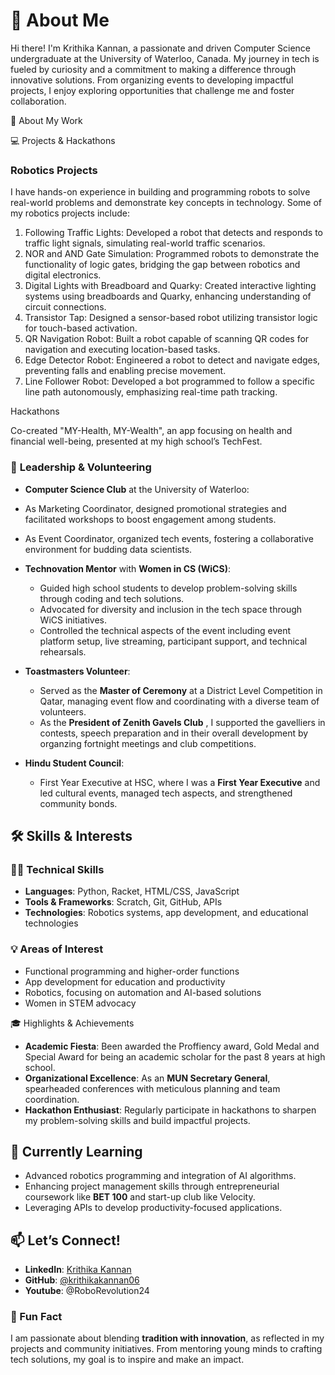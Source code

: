 # 👋 About Me  

Hi there! I'm Krithika Kannan, a passionate and driven Computer Science undergraduate at the University of Waterloo, Canada. My journey in tech is fueled by curiosity and a commitment to making a difference through innovative solutions. From organizing events to developing impactful projects, I enjoy exploring opportunities that challenge me and foster collaboration.

🚀 About My Work

💻 Projects & Hackathons

### Robotics Projects
I have hands-on experience in building and programming robots to solve real-world problems and demonstrate key concepts in technology. Some of my robotics projects include:

1. Following Traffic Lights: Developed a robot that detects and responds to traffic light signals, simulating real-world traffic scenarios.
2. NOR and AND Gate Simulation: Programmed robots to demonstrate the functionality of logic gates, bridging the gap between robotics and digital electronics.
3. Digital Lights with Breadboard and Quarky: Created interactive lighting systems using breadboards and Quarky, enhancing understanding of circuit connections.
4. Transistor Tap: Designed a sensor-based robot utilizing transistor logic for touch-based activation.
5. QR Navigation Robot: Built a robot capable of scanning QR codes for navigation and executing location-based tasks.
6. Edge Detector Robot: Engineered a robot to detect and navigate edges, preventing falls and enabling precise movement.
7. Line Follower Robot: Developed a bot programmed to follow a specific line path autonomously, emphasizing real-time path tracking.
   
Hackathons

Co-created "MY-Health, MY-Wealth", an app focusing on health and financial well-being, presented at my high school’s TechFest.

### 🌟 **Leadership & Volunteering**  

-  **Computer Science Club** at the University of Waterloo:  
  - As Marketing Coordinator, designed promotional strategies and facilitated workshops to boost engagement among students.  
  - As Event Coordinator, organized tech events, fostering a collaborative environment for budding data scientists.
     
- **Technovation Mentor** with **Women in CS (WiCS)**:  
  - Guided high school students to develop problem-solving skills through coding and tech solutions.  
  - Advocated for diversity and inclusion in the tech space through WiCS initiatives.
  - Controlled the technical aspects of the event including event platform setup, live streaming, participant support, and technical rehearsals.
    
- **Toastmasters Volunteer**:  
  - Served as the **Master of Ceremony** at a District Level Competition in Qatar, managing event flow and coordinating with a diverse team of volunteers.
  - As the **President of Zenith Gavels Club** , I supported the gavelliers in contests, speech preparation and in their overall development by organzing fortnight meetings and club competitions.
 
- **Hindu Student Council**:  
  - First Year Executive at HSC, where I was a **First Year Executive** and led cultural events, managed tech aspects, and strengthened community bonds.  

## 🛠 Skills & Interests  

### 🧑‍💻 **Technical Skills**  
- **Languages**: Python, Racket, HTML/CSS, JavaScript  
- **Tools & Frameworks**: Scratch, Git, GitHub, APIs  
- **Technologies**: Robotics systems, app development, and educational technologies  

### 💡 **Areas of Interest**  
- Functional programming and higher-order functions  
- App development for education and productivity  
- Robotics, focusing on automation and AI-based solutions  
- Women in STEM advocacy  

 🎓 Highlights & Achievements  
- **Academic Fiesta**: Been awarded the Proffiency award, Gold Medal and Special Award for being an academic scholar for the past 8 years at high school.
- **Organizational Excellence**: As an **MUN Secretary General**, spearheaded conferences with meticulous planning and team coordination.  
- **Hackathon Enthusiast**: Regularly participate in hackathons to sharpen my problem-solving skills and build impactful projects.  

## 🌱 Currently Learning  
- Advanced robotics programming and integration of AI algorithms.  
- Enhancing project management skills through entrepreneurial coursework like **BET 100** and start-up club like Velocity. 
- Leveraging APIs to develop productivity-focused applications.  

## 📫 Let’s Connect!  
- **LinkedIn**: [Krithika Kannan](https://www.linkedin.com/in/krithikakannan06/)  
- **GitHub**: [@krithikakannan06](https://github.com/krithikakannan06)
- **Youtube**: @RoboRevolution24

### 🌟 Fun Fact  
I am passionate about blending **tradition with innovation**, as reflected in my projects and community initiatives. From mentoring young minds to crafting tech solutions, my goal is to inspire and make an impact.

